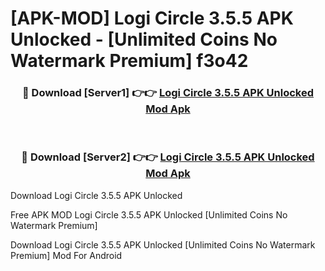 # [APK-MOD] Logi Circle 3.5.5 APK Unlocked - [Unlimited Coins No Watermark Premium] f3o42



<div align="center">
<h3>🔴 Download [Server1] 👉👉 <a href="https://momento.my/?title=Logi_Circle_3.5.5_APK_Unlocked">Logi Circle 3.5.5 APK Unlocked Mod Apk</a></h3><br>

<h3>🔴 Download [Server2] 👉👉 <a href="https://momento.my/?title=Logi_Circle_3.5.5_APK_Unlocked">Logi Circle 3.5.5 APK Unlocked Mod Apk</a></h3>
</div>



Download Logi Circle 3.5.5 APK Unlocked 

Free APK MOD Logi Circle 3.5.5 APK Unlocked [Unlimited Coins No Watermark Premium]

Download Logi Circle 3.5.5 APK Unlocked [Unlimited Coins No Watermark Premium] Mod For Android
